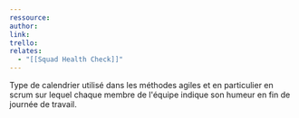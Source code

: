 ```yaml
---
ressource: 
author: 
link: 
trello: 
relates:
  - "[[Squad Health Check]]"
---
```

Type de calendrier utilisé dans les méthodes agiles et en particulier en scrum sur lequel chaque membre de l'équipe indique son humeur en fin de journée de travail.
